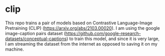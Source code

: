 # clip
This repo trains a pair of models based on Contrastive Language-Image Pretraining (CLIP) (https://arxiv.org/abs/2103.00020).
I am using the google image-caption pairs dataset (https://github.com/google-research-datasets/conceptual-captions) to train this model, and since it is very large, I am streaming the dataset from the internet as opposed to saving it on my machine.
